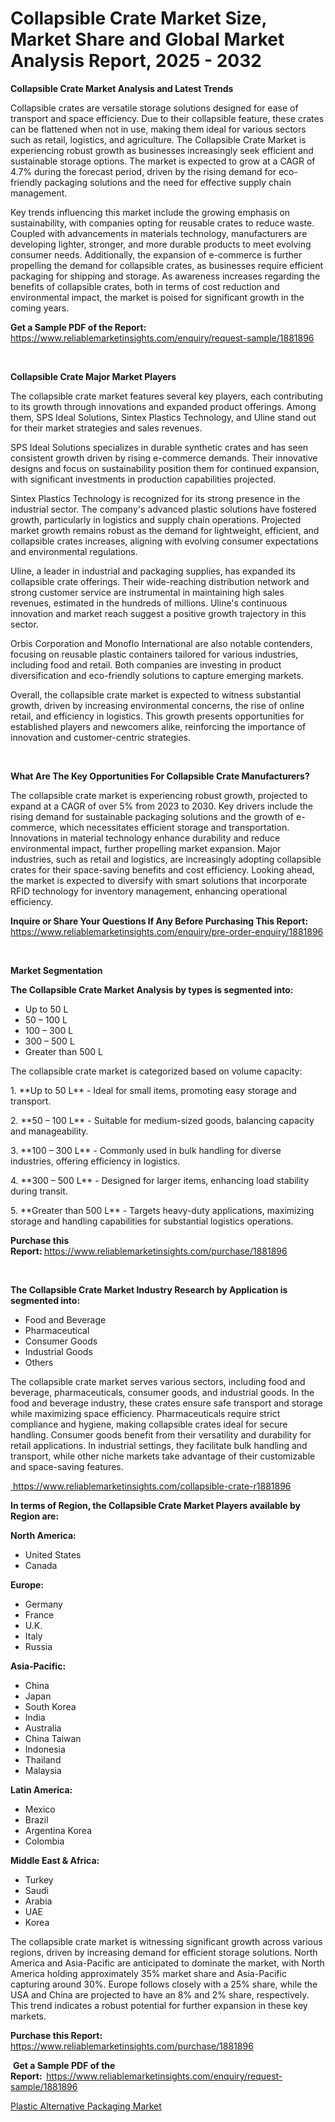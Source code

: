 <p><h1>Collapsible Crate Market Size, Market Share and Global Market Analysis Report, 2025 - 2032</h1></p><p><strong>Collapsible Crate Market Analysis and Latest Trends</strong></p>
<p><p>Collapsible crates are versatile storage solutions designed for ease of transport and space efficiency. Due to their collapsible feature, these crates can be flattened when not in use, making them ideal for various sectors such as retail, logistics, and agriculture. The Collapsible Crate Market is experiencing robust growth as businesses increasingly seek efficient and sustainable storage options. The market is expected to grow at a CAGR of 4.7% during the forecast period, driven by the rising demand for eco-friendly packaging solutions and the need for effective supply chain management.</p><p>Key trends influencing this market include the growing emphasis on sustainability, with companies opting for reusable crates to reduce waste. Coupled with advancements in materials technology, manufacturers are developing lighter, stronger, and more durable products to meet evolving consumer needs. Additionally, the expansion of e-commerce is further propelling the demand for collapsible crates, as businesses require efficient packaging for shipping and storage. As awareness increases regarding the benefits of collapsible crates, both in terms of cost reduction and environmental impact, the market is poised for significant growth in the coming years.</p></p>
<p><strong>Get a Sample PDF of the Report:&nbsp;</strong> <a href="https://www.reliablemarketinsights.com/enquiry/request-sample/1881896?utm_campaign=2769&utm_medium=2&utm_source=Github&utm_content=ia&utm_term=08032025&utm_id=collapsible-crate">https://www.reliablemarketinsights.com/enquiry/request-sample/1881896</a></p>
<p>&nbsp;</p>
<p><strong>Collapsible Crate Major Market Players</strong></p>
<p><p>The collapsible crate market features several key players, each contributing to its growth through innovations and expanded product offerings. Among them, SPS Ideal Solutions, Sintex Plastics Technology, and Uline stand out for their market strategies and sales revenues.</p><p>SPS Ideal Solutions specializes in durable synthetic crates and has seen consistent growth driven by rising e-commerce demands. Their innovative designs and focus on sustainability position them for continued expansion, with significant investments in production capabilities projected.</p><p>Sintex Plastics Technology is recognized for its strong presence in the industrial sector. The company's advanced plastic solutions have fostered growth, particularly in logistics and supply chain operations. Projected market growth remains robust as the demand for lightweight, efficient, and collapsible crates increases, aligning with evolving consumer expectations and environmental regulations.</p><p>Uline, a leader in industrial and packaging supplies, has expanded its collapsible crate offerings. Their wide-reaching distribution network and strong customer service are instrumental in maintaining high sales revenues, estimated in the hundreds of millions. Uline's continuous innovation and market reach suggest a positive growth trajectory in this sector.</p><p>Orbis Corporation and Monoflo International are also notable contenders, focusing on reusable plastic containers tailored for various industries, including food and retail. Both companies are investing in product diversification and eco-friendly solutions to capture emerging markets.</p><p>Overall, the collapsible crate market is expected to witness substantial growth, driven by increasing environmental concerns, the rise of online retail, and efficiency in logistics. This growth presents opportunities for established players and newcomers alike, reinforcing the importance of innovation and customer-centric strategies.</p></p>
<p>&nbsp;</p>
<p><strong>What Are The Key Opportunities For Collapsible Crate Manufacturers?</strong></p>
<p><p>The collapsible crate market is experiencing robust growth, projected to expand at a CAGR of over 5% from 2023 to 2030. Key drivers include the rising demand for sustainable packaging solutions and the growth of e-commerce, which necessitates efficient storage and transportation. Innovations in material technology enhance durability and reduce environmental impact, further propelling market expansion. Major industries, such as retail and logistics, are increasingly adopting collapsible crates for their space-saving benefits and cost efficiency. Looking ahead, the market is expected to diversify with smart solutions that incorporate RFID technology for inventory management, enhancing operational efficiency.</p></p>
<p><strong>Inquire or Share Your Questions If Any Before Purchasing This Report:</strong> <a href="https://www.reliablemarketinsights.com/enquiry/pre-order-enquiry/1881896?utm_campaign=2769&utm_medium=2&utm_source=Github&utm_content=ia&utm_term=08032025&utm_id=collapsible-crate">https://www.reliablemarketinsights.com/enquiry/pre-order-enquiry/1881896</a></p>
<p>&nbsp;</p>
<p><strong>Market Segmentation</strong></p>
<p><strong>The Collapsible Crate Market Analysis by types is segmented into:</strong></p>
<p><ul><li>Up to 50 L</li><li>50 – 100 L</li><li>100 – 300 L</li><li>300 – 500 L</li><li>Greater than 500 L</li></ul></p>
<p><p>The collapsible crate market is categorized based on volume capacity: </p><p>1. **Up to 50 L** - Ideal for small items, promoting easy storage and transport.</p><p>2. **50 – 100 L** - Suitable for medium-sized goods, balancing capacity and manageability.</p><p>3. **100 – 300 L** - Commonly used in bulk handling for diverse industries, offering efficiency in logistics.</p><p>4. **300 – 500 L** - Designed for larger items, enhancing load stability during transit.</p><p>5. **Greater than 500 L** - Targets heavy-duty applications, maximizing storage and handling capabilities for substantial logistics operations.</p></p>
<p><strong>Purchase this Report:&nbsp;</strong><a href="https://www.reliablemarketinsights.com/purchase/1881896?utm_campaign=2769&utm_medium=2&utm_source=Github&utm_content=ia&utm_term=08032025&utm_id=collapsible-crate">https://www.reliablemarketinsights.com/purchase/1881896</a></p>
<p>&nbsp;</p>
<p><strong>The Collapsible Crate Market Industry Research by Application is segmented into:</strong></p>
<p><ul><li>Food and Beverage</li><li>Pharmaceutical</li><li>Consumer Goods</li><li>Industrial Goods</li><li>Others</li></ul></p>
<p><p>The collapsible crate market serves various sectors, including food and beverage, pharmaceuticals, consumer goods, and industrial goods. In the food and beverage industry, these crates ensure safe transport and storage while maximizing space efficiency. Pharmaceuticals require strict compliance and hygiene, making collapsible crates ideal for secure handling. Consumer goods benefit from their versatility and durability for retail applications. In industrial settings, they facilitate bulk handling and transport, while other niche markets take advantage of their customizable and space-saving features.</p></p>
<p><a href="https://www.reliablemarketinsights.com/collapsible-crate-r1881896?utm_campaign=2769&utm_medium=2&utm_source=Github&utm_content=ia&utm_term=08032025&utm_id=collapsible-crate">&nbsp;https://www.reliablemarketinsights.com/collapsible-crate-r1881896</a></p>
<p><strong>In terms of Region, the Collapsible Crate Market Players available by Region are:</strong></p>
<p>
    <p> <strong> North America: </strong>
        <ul>
            <li>United States</li>
            <li>Canada</li>
        </ul>
        </p> 
    <p> <strong> Europe: </strong>
        <ul>
            <li>Germany</li>
            <li>France</li>
            <li>U.K.</li>
            <li>Italy</li>
            <li>Russia</li>
        </ul>
        </p> 
    <p> <strong> Asia-Pacific: </strong>
        <ul>
            <li>China</li>
            <li>Japan</li>
            <li>South Korea</li>
            <li>India</li>
            <li>Australia</li>
            <li>China Taiwan</li>
            <li>Indonesia</li>
            <li>Thailand</li>
            <li>Malaysia</li>
        </ul>
        </p> 
    <p> <strong> Latin America: </strong>
        <ul>
            <li>Mexico</li>
            <li>Brazil</li>
            <li>Argentina Korea</li>
            <li>Colombia</li>
        </ul>
        </p> 
    <p> <strong> Middle East & Africa: </strong>
        <ul>
            <li>Turkey</li>
            <li>Saudi</li>
            <li>Arabia</li>
            <li>UAE</li>
            <li>Korea</li>
        </ul>
    </p>
    </p>
<p><p>The collapsible crate market is witnessing significant growth across various regions, driven by increasing demand for efficient storage solutions. North America and Asia-Pacific are anticipated to dominate the market, with North America holding approximately 35% market share and Asia-Pacific capturing around 30%. Europe follows closely with a 25% share, while the USA and China are projected to have an 8% and 2% share, respectively. This trend indicates a robust potential for further expansion in these key markets.</p></p>
<p><strong>Purchase this Report: </strong><a href="https://www.reliablemarketinsights.com/purchase/1881896?utm_campaign=2769&utm_medium=2&utm_source=Github&utm_content=ia&utm_term=08032025&utm_id=collapsible-crate">https://www.reliablemarketinsights.com/purchase/1881896</a></p>
<p>&nbsp;<strong>Get a Sample PDF of the Report:&nbsp;&nbsp;</strong><a href="https://www.reliablemarketinsights.com/enquiry/request-sample/1881896?utm_campaign=2769&utm_medium=2&utm_source=Github&utm_content=ia&utm_term=08032025&utm_id=collapsible-crate">https://www.reliablemarketinsights.com/enquiry/request-sample/1881896</a></p>
<p><strong></strong></p>
<p><p><a href="https://github.com/vilolakoreni/Market-Research-Report-List-1/blob/main/plastic-alternative-packaging-market.md?utm_campaign=2769&utm_medium=2&utm_source=Github&utm_content=ia&utm_term=08032025&utm_id=collapsible-crate">Plastic Alternative Packaging Market</a></p></p>